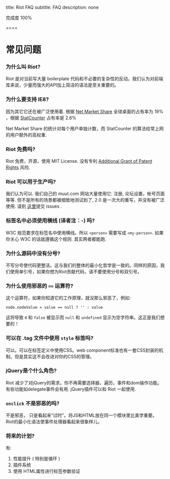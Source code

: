 
title: Riot FAQ
subtitle: FAQ
description: none

完成度 100%

====

# 常见问题

### 为什么叫 Riot?
Riot 是对当前写大量 boilerplate 代码和不必要的复杂性的反动。我们认为对前端库来说，少量而强大的API加上简洁的语法是至关重要的。


### 为什么要支持 IE8?
因为其它它还在被广泛使用着. 根据 [Net Market Share](http://www.netmarketshare.com/) 全球桌面的占有率为 19% ，根据 [StatCounter](http://statcounter.com/demo/browser/) 占有率是 2.6% 

Net Market Share 的统计对每个用户单独计数，而 StatCounter 的算法给常上网的用户额外的高权重.

### Riot 免费吗?
Riot 免费，开源，使用 MIT License. 没有专利 [Additional Grant of Patent Rights](https://github.com/facebook/react/blob/master/PATENTS) 风险.


### Riot 可以用于生产吗?
我们认为可以. 我们自己的 muut.com 网站大量使用它: 注册, 论坛设置，帐号页面等等. 但不是所有的场景都被细致地测试到了, 2.0 是一次大的重写，并没有被广泛使用. 请到 [这里](https://github.com/muut/riotjs/issues)提交 issues .


### 标签名中必须使用横线 (译者注：-) 吗?
W3C 规范要求在标签名中使用横线。所以 `<person>` 需要写成 `<my-person>`. 如果你关心 W3C 的话就遵循这个规则. 其实两者都能跑.


### 为什么源码中没有分号?
不写分号使代码更整洁。这与我们的整体的最小化哲学是一致的。同样的原因，我们使用单引号，如果你想为Riot贡献代码，请不要使用分号和双引号。

### 为什么使用邪恶的 `==` 运算符?
这个运算符，如果你知道它的工作原理，就没那么邪恶了，例如:

`node.nodeValue = value == null ? '' : value`

这将导致 `0` 和 `false` 被显示而 `null` 和 `undefined` 显示为空字符串。这正是我们想要的！


### 可以在 .tag 文件中使用 `style` 标签吗?
可以。可以在标签定义中使用CSS。web component标准也有一套CSS封装的机制。但是其实这不会改进对你的CSS的管理。


### jQuery是个什么角色?
Riot 减少了对jQuery的需求。你不再需要选择器，遍历，事件和dom操作功能。有些功能如delegate事件会有用. jQuery插件可以和 Riot 一起使用.


### `onclick` 不是邪恶的吗?
不是邪恶， 只是看起来“过时”。将JS和HTML放在同一个模块里比美学重要。Riot的最小化语法使事件处理器看起来很象样儿。

### 将来的计划?

有:

1. 性能提升 ( 特别是循环 )
2. 插件系统
3. 使用 HTML属性进行标签参数验证


